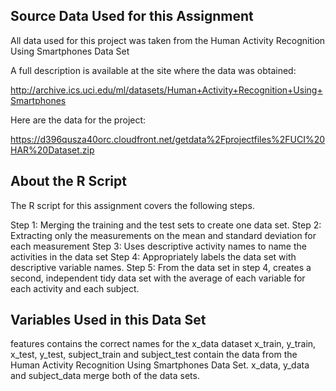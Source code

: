## Source Data Used for this Assignment

All data used for this project was taken from the Human Activity Recognition Using Smartphones Data Set

A full description is available at the site where the data was obtained:

http://archive.ics.uci.edu/ml/datasets/Human+Activity+Recognition+Using+Smartphones

Here are the data for the project:

https://d396qusza40orc.cloudfront.net/getdata%2Fprojectfiles%2FUCI%20HAR%20Dataset.zip

## About the R Script

The R script for this assignment covers the following steps.

Step 1: Merging the training and the test sets to create one data set.
Step 2: Extracting only the measurements on the mean and standard deviation for each measurement
Step 3: Uses descriptive activity names to name the activities in the data set
Step 4: Appropriately labels the data set with descriptive variable names.
Step 5: From the data set in step 4, creates a second,
independent tidy data set with the average of each variable for each activity and each subject.

## Variables Used in this Data Set

features contains the correct names for the x_data dataset
x_train, y_train, x_test, y_test, subject_train and subject_test contain the data from the Human Activity Recognition Using Smartphones Data Set.
x_data, y_data and subject_data merge both of the data sets.
